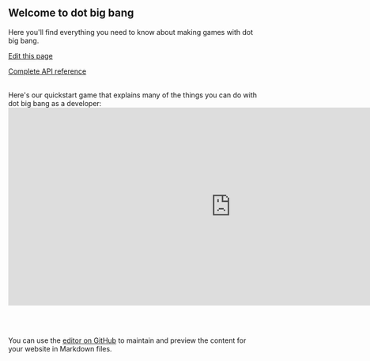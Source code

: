 ## Welcome to dot big bang

Here you'll find everything you need to know about making games with dot big bang.

[Edit this page](https://github.com/dotbigbang/dotbigbang.github.io/blob/master/index.md)

[Complete API reference](https://docs.dotbigbang.com)

<br />
Here's our quickstart game that explains many of the things you can do with dot big bang as a developer:

<iframe allowfullscreen="" src="https://earlyaccess.dotbigbang.com/game/354f578203d746bfa8c484fa934a1205/dbb-quickstart?hideHeaderBar=true" style="width:900px;height:400px;border:none;padding:0px;margin:0px;"></iframe>

<br /> <br />

You can use the [editor on GitHub](https://github.com/dotbigbang/dotbigbang.github.io/edit/master/index.md) to maintain and preview the content for your website in Markdown files.
